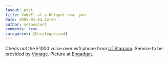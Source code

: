 ```yaml
---
layout: post
title: VoWiFi at a Hotspot near you
date: 2005-01-04 22:03
author: metavalent
comments: true
categories: [Uncategorized]
---
```

Check out the F1000 voice over wifi  phone from <a href="http://investorrelations.utstar.com/ReleaseDetail.cfm?ReleaseID=151788">UTStarcom</a>.  Service to be provided by <a href="http://vonage.com/">Vonage</a>.  Picture at <a href="http://www.engadget.com/entry/1234000053025857">Engadget</a>.
